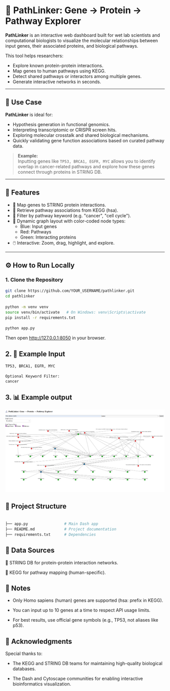 # 🔬 PathLinker: Gene → Protein → Pathway Explorer

**PathLinker** is an interactive web dashboard built for wet lab scientists and computational biologists to visualize the molecular relationships between input genes, their associated proteins, and biological pathways.

This tool helps researchers:
- Explore known protein-protein interactions.
- Map genes to human pathways using KEGG.
- Detect shared pathways or interactors among multiple genes.
- Generate interactive networks in seconds.

---

## 🧪 Use Case

**PathLinker** is ideal for:
- Hypothesis generation in functional genomics.
- Interpreting transcriptomic or CRISPR screen hits.
- Exploring molecular crosstalk and shared biological mechanisms.
- Quickly validating gene function associations based on curated pathway data.

> **Example:**  
> Inputting genes like `TP53, BRCA1, EGFR, MYC` allows you to identify overlap in cancer-related pathways and explore how these genes connect through proteins in STRING DB.

---

## 🚀 Features

- 🧬 Map genes to STRING protein interactions.
- 🧠 Retrieve pathway associations from KEGG (hsa).
- 🎯 Filter by pathway keyword (e.g. "cancer", "cell cycle").
- 🧭 Dynamic graph layout with color-coded node types:
  - Blue: Input genes
  - Red: Pathways
  - Green: Interacting proteins
- 🖱️ Interactive: Zoom, drag, highlight, and explore.

---

## ⚙️ How to Run Locally

### 1. Clone the Repository

```bash
git clone https://github.com/YOUR_USERNAME/pathlinker.git
cd pathlinker

python -m venv venv
source venv/bin/activate   # On Windows: venv\Scripts\activate
pip install -r requirements.txt

python app.py

```
Then open http://127.0.0.1:8050 in your browser.

## 2. 📝 Example Input
```text
TP53, BRCA1, EGFR, MYC

Optional Keyword Filter:
cancer
```

## 3. 📊 Example output

![Cancer Pathway Network](example/cancer_pathways.png)


## 📂 Project Structure

```bash

├── app.py                # Main Dash app
├── README.md             # Project documentation
├── requirements.txt      # Dependencies

```

## 📡 Data Sources

🔗 STRING DB for protein-protein interaction networks.

🔗 KEGG for pathway mapping (human-specific).

## 📢 Notes

- Only Homo sapiens (human) genes are supported (hsa: prefix in KEGG).

- You can input up to 10 genes at a time to respect API usage limits.

- For best results, use official gene symbols (e.g., TP53, not aliases like p53).

## 🤝 Acknowledgments

Special thanks to:

- The KEGG and STRING DB teams for maintaining high-quality biological databases.

- The Dash and Cytoscape communities for enabling interactive bioinformatics visualization.
